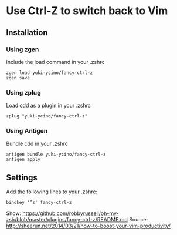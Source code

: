 # Use Ctrl-Z to switch back to Vim

## Installation

### Using zgen

Include the load command in your .zshrc

```
zgen load yuki-ycino/fancy-ctrl-z
zgen save
```

### Using zplug

Load cdd as a plugin in your .zshrc

```
zplug "yuki-ycino/fancy-ctrl-z"
```

### Using Antigen

Bundle cdd in your .zshrc

```
antigen bundle yuki-ycino/fancy-ctrl-z
antigen apply
```

## Settings

Add the following lines to your .zshrc:

```
bindkey '^z' fancy-ctrl-z
```

Show: https://github.com/robbyrussell/oh-my-zsh/blob/master/plugins/fancy-ctrl-z/README.md
Source: http://sheerun.net/2014/03/21/how-to-boost-your-vim-productivity/
